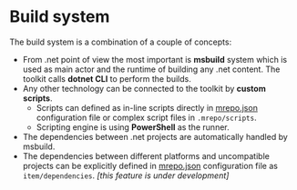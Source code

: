 # Build system

The build system is a combination of a couple of concepts: 

- From .net point of view the most important is **msbuild** system which is used as main actor and the runtime of building any .net content. The toolkit calls **dotnet CLI** to perform the builds.
- Any other technology can be connected to the toolkit by **custom scripts**.
  - Scripts can defined as in-line scripts directly in [mrepo.json](mrepo-json.md) configuration file or complex script files in `.mrepo/scripts`.
  - Scripting engine is using **PowerShell** as the runner.
- The dependencies between .net projects are automatically handled by msbuild.
- The dependencies between different platforms and uncompatible projects can be explicitly defined in [mrepo.json](mrepo-json.md) configuration file as `item/dependencies`. *[this feature is under development]*

